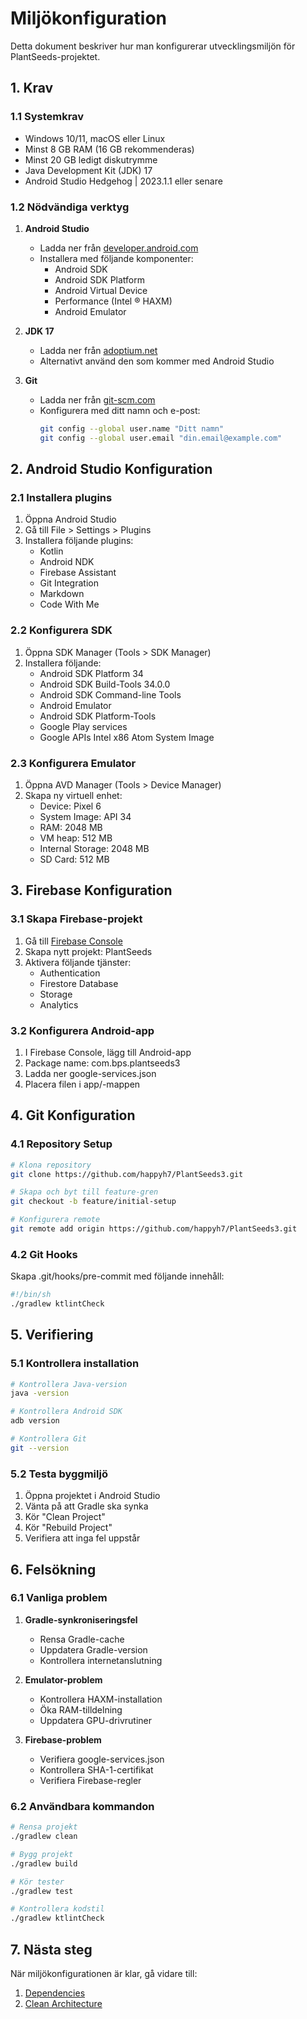 # Miljökonfiguration

Detta dokument beskriver hur man konfigurerar utvecklingsmiljön för PlantSeeds-projektet.

## 1. Krav

### 1.1 Systemkrav
- Windows 10/11, macOS eller Linux
- Minst 8 GB RAM (16 GB rekommenderas)
- Minst 20 GB ledigt diskutrymme
- Java Development Kit (JDK) 17
- Android Studio Hedgehog | 2023.1.1 eller senare

### 1.2 Nödvändiga verktyg
1. **Android Studio**
   - Ladda ner från [developer.android.com](https://developer.android.com/studio)
   - Installera med följande komponenter:
     - Android SDK
     - Android SDK Platform
     - Android Virtual Device
     - Performance (Intel ® HAXM)
     - Android Emulator

2. **JDK 17**
   - Ladda ner från [adoptium.net](https://adoptium.net/)
   - Alternativt använd den som kommer med Android Studio

3. **Git**
   - Ladda ner från [git-scm.com](https://git-scm.com/downloads)
   - Konfigurera med ditt namn och e-post:
     ```bash
     git config --global user.name "Ditt namn"
     git config --global user.email "din.email@example.com"
     ```

## 2. Android Studio Konfiguration

### 2.1 Installera plugins
1. Öppna Android Studio
2. Gå till File > Settings > Plugins
3. Installera följande plugins:
   - Kotlin
   - Android NDK
   - Firebase Assistant
   - Git Integration
   - Markdown
   - Code With Me

### 2.2 Konfigurera SDK
1. Öppna SDK Manager (Tools > SDK Manager)
2. Installera följande:
   - Android SDK Platform 34
   - Android SDK Build-Tools 34.0.0
   - Android SDK Command-line Tools
   - Android Emulator
   - Android SDK Platform-Tools
   - Google Play services
   - Google APIs Intel x86 Atom System Image

### 2.3 Konfigurera Emulator
1. Öppna AVD Manager (Tools > Device Manager)
2. Skapa ny virtuell enhet:
   - Device: Pixel 6
   - System Image: API 34
   - RAM: 2048 MB
   - VM heap: 512 MB
   - Internal Storage: 2048 MB
   - SD Card: 512 MB

## 3. Firebase Konfiguration

### 3.1 Skapa Firebase-projekt
1. Gå till [Firebase Console](https://console.firebase.google.com/)
2. Skapa nytt projekt: PlantSeeds
3. Aktivera följande tjänster:
   - Authentication
   - Firestore Database
   - Storage
   - Analytics

### 3.2 Konfigurera Android-app
1. I Firebase Console, lägg till Android-app
2. Package name: com.bps.plantseeds3
3. Ladda ner google-services.json
4. Placera filen i app/-mappen

## 4. Git Konfiguration

### 4.1 Repository Setup
```bash
# Klona repository
git clone https://github.com/happyh7/PlantSeeds3.git

# Skapa och byt till feature-gren
git checkout -b feature/initial-setup

# Konfigurera remote
git remote add origin https://github.com/happyh7/PlantSeeds3.git
```

### 4.2 Git Hooks
Skapa .git/hooks/pre-commit med följande innehåll:
```bash
#!/bin/sh
./gradlew ktlintCheck
```

## 5. Verifiering

### 5.1 Kontrollera installation
```bash
# Kontrollera Java-version
java -version

# Kontrollera Android SDK
adb version

# Kontrollera Git
git --version
```

### 5.2 Testa byggmiljö
1. Öppna projektet i Android Studio
2. Vänta på att Gradle ska synka
3. Kör "Clean Project"
4. Kör "Rebuild Project"
5. Verifiera att inga fel uppstår

## 6. Felsökning

### 6.1 Vanliga problem
1. **Gradle-synkroniseringsfel**
   - Rensa Gradle-cache
   - Uppdatera Gradle-version
   - Kontrollera internetanslutning

2. **Emulator-problem**
   - Kontrollera HAXM-installation
   - Öka RAM-tilldelning
   - Uppdatera GPU-drivrutiner

3. **Firebase-problem**
   - Verifiera google-services.json
   - Kontrollera SHA-1-certifikat
   - Verifiera Firebase-regler

### 6.2 Användbara kommandon
```bash
# Rensa projekt
./gradlew clean

# Bygg projekt
./gradlew build

# Kör tester
./gradlew test

# Kontrollera kodstil
./gradlew ktlintCheck
```

## 7. Nästa steg

När miljökonfigurationen är klar, gå vidare till:
1. [Dependencies](03_Dependencies.md)
2. [Clean Architecture](01_Architecture/01_Clean_Architecture.md) 